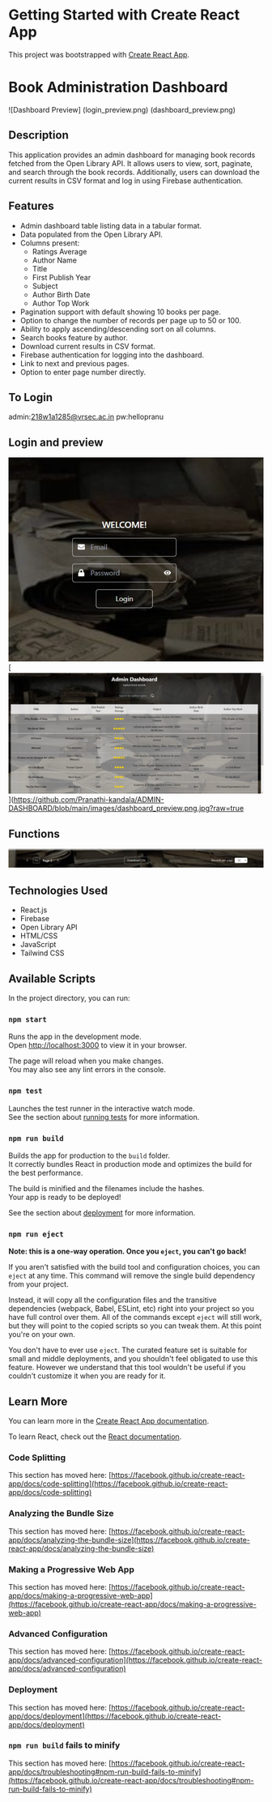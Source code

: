 # Getting Started with Create React App

This project was bootstrapped with [Create React App](https://github.com/facebook/create-react-app).
# Book Administration Dashboard

![Dashboard Preview]
(login_preview.png)
(dashboard_preview.png)

## Description

This application provides an admin dashboard for managing book records fetched from the Open Library API. It allows users to view, sort, paginate, and search through the book records. Additionally, users can download the current results in CSV format and log in using Firebase authentication.


## Features

- Admin dashboard table listing data in a tabular format.
- Data populated from the Open Library API.
- Columns present:
  - Ratings Average
  - Author Name
  - Title
  - First Publish Year
  - Subject
  - Author Birth Date
  - Author Top Work
- Pagination support with default showing 10 books per page.
- Option to change the number of records per page up to 50 or 100.
- Ability to apply ascending/descending sort on all columns.
- Search books feature by author.
- Download current results in CSV format.
- Firebase authentication for logging into the dashboard.
- Link to next and previous pages.
- Option to enter page number directly.
## To Login
admin:218w1a1285@vrsec.ac.in
pw:hellopranu


## Login and preview
[![Login Preview](https://github.com/Pranathi-kandala/ADMIN-DASHBOARD/blob/main/images/login_preview.png.jpg?raw=true)](https://github.com/Pranathi-kandala/ADMIN-DASHBOARD/blob/main/images/login_preview.png.jpg?raw=true)
[![Dashboard Preview](https://github.com/Pranathi-kandala/ADMIN-DASHBOARD/blob/main/images/dashboard_preview.png.jpg?raw=true)](https://github.com/Pranathi-kandala/ADMIN-DASHBOARD/blob/main/images/dashboard_preview.png.jpg?raw=true
## Functions
[![Functions](https://github.com/Pranathi-kandala/ADMIN-DASHBOARD/blob/main/images/functions.png.jpg?raw=true)](https://github.com/Pranathi-kandala/ADMIN-DASHBOARD/blob/main/images/functions.png.jpg?raw=true)







## Technologies Used

- React.js
- Firebase
- Open Library API
- HTML/CSS
- JavaScript
- Tailwind CSS




## Available Scripts

In the project directory, you can run:

### `npm start`

Runs the app in the development mode.\
Open [http://localhost:3000](http://localhost:3000) to view it in your browser.

The page will reload when you make changes.\
You may also see any lint errors in the console.

### `npm test`

Launches the test runner in the interactive watch mode.\
See the section about [running tests](https://facebook.github.io/create-react-app/docs/running-tests) for more information.

### `npm run build`

Builds the app for production to the `build` folder.\
It correctly bundles React in production mode and optimizes the build for the best performance.

The build is minified and the filenames include the hashes.\
Your app is ready to be deployed!

See the section about [deployment](https://facebook.github.io/create-react-app/docs/deployment) for more information.

### `npm run eject`

**Note: this is a one-way operation. Once you `eject`, you can't go back!**

If you aren't satisfied with the build tool and configuration choices, you can `eject` at any time. This command will remove the single build dependency from your project.

Instead, it will copy all the configuration files and the transitive dependencies (webpack, Babel, ESLint, etc) right into your project so you have full control over them. All of the commands except `eject` will still work, but they will point to the copied scripts so you can tweak them. At this point you're on your own.

You don't have to ever use `eject`. The curated feature set is suitable for small and middle deployments, and you shouldn't feel obligated to use this feature. However we understand that this tool wouldn't be useful if you couldn't customize it when you are ready for it.

## Learn More

You can learn more in the [Create React App documentation](https://facebook.github.io/create-react-app/docs/getting-started).

To learn React, check out the [React documentation](https://reactjs.org/).

### Code Splitting

This section has moved here: [https://facebook.github.io/create-react-app/docs/code-splitting](https://facebook.github.io/create-react-app/docs/code-splitting)

### Analyzing the Bundle Size

This section has moved here: [https://facebook.github.io/create-react-app/docs/analyzing-the-bundle-size](https://facebook.github.io/create-react-app/docs/analyzing-the-bundle-size)

### Making a Progressive Web App

This section has moved here: [https://facebook.github.io/create-react-app/docs/making-a-progressive-web-app](https://facebook.github.io/create-react-app/docs/making-a-progressive-web-app)

### Advanced Configuration

This section has moved here: [https://facebook.github.io/create-react-app/docs/advanced-configuration](https://facebook.github.io/create-react-app/docs/advanced-configuration)

### Deployment

This section has moved here: [https://facebook.github.io/create-react-app/docs/deployment](https://facebook.github.io/create-react-app/docs/deployment)

### `npm run build` fails to minify

This section has moved here: [https://facebook.github.io/create-react-app/docs/troubleshooting#npm-run-build-fails-to-minify](https://facebook.github.io/create-react-app/docs/troubleshooting#npm-run-build-fails-to-minify)
